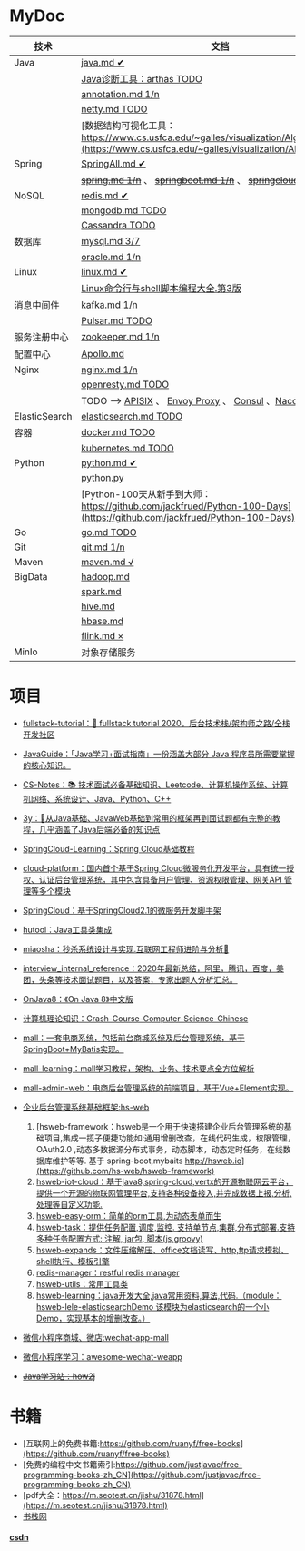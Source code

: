 # MyDoc
|技术|文档|
|---|---|
|Java|[java.md ✔](https://github.com/Panl99/codebook/blob/master/java/java.md)|
| |[Java诊断工具：arthas  TODO](https://github.com/Panl99/codebook/blob/master/arthas/arthas.md)|
| |[annotation.md 1/n](https://github.com/Panl99/codebook/blob/master/java/annotation.md)|
| |[netty.md TODO](https://github.com/Panl99/codebook/blob/master/java/netty.md)|
| |[数据结构可视化工具：https://www.cs.usfca.edu/~galles/visualization/Algorithms.html](https://www.cs.usfca.edu/~galles/visualization/Algorithms.html)|
|Spring|[SpringAll.md ✔](https://github.com/Panl99/codebook/tree/master/spring/SpringAll.md)|
| |[~~spring.md 1/n~~](https://github.com/Panl99/codebook/tree/master/spring/spring.md) 、 [~~springboot.md 1/n~~](https://github.com/Panl99/codebook/tree/master/spring/springboot.md) 、 [~~springcloud.md 1/n~~](https://github.com/Panl99/codebook/tree/master/spring/springcloud.md)|
|NoSQL|[redis.md ✔](https://github.com/Panl99/codebook/blob/master/redis_mongodb/redis.md)|
| |[mongodb.md TODO](https://github.com/Panl99/codebook/blob/master/redis_mongodb/mongodb.md)|
| |[Cassandra TODO]()|
|数据库|[mysql.md 3/7](https://github.com/Panl99/codebook/blob/master/mysql_oracle/mysql.md)|
| |[oracle.md 1/n](https://github.com/Panl99/codebook/blob/master/mysql_oracle/oracle.md)|
|Linux|[linux.md ✔](https://github.com/Panl99/codebook/blob/master/linux/linux.md)|
| |[Linux命令行与shell脚本编程大全.第3版](resources/static/doc/Linux命令行与shell脚本编程大全.第3版.pdf)|
|消息中间件|[kafka.md 1/n](https://github.com/Panl99/codebook/blob/master/kafka_zookeeper_Pulsar/kafka.md)|
| |[Pulsar.md TODO](https://github.com/Panl99/codebook/blob/master/kafka_zookeeper_Pulsar/Pulsar.md)|
|服务注册中心|[zookeeper.md 1/n](https://github.com/Panl99/codebook/blob/master/kafka_zookeeper_Pulsar/zookeeper.md)|
|配置中心|[Apollo.md](apollo/Apollo.md)|
|Nginx|[nginx.md 1/n](https://github.com/Panl99/codebook/blob/master/nginx/nginx.md)|
| |[openresty.md TODO](nginx/openresty.md)|
| |TODO --> [APISIX]() 、 [Envoy Proxy]() 、 [Consul]() 、[Nacos]()|
|ElasticSearch|[elasticsearch.md TODO](https://github.com/Panl99/codebook/blob/master/elasticsearch/elasticsearch.md)|
|容器|[docker.md TODO](https://github.com/Panl99/codebook/blob/master/docker_kubernetes/docker.md)|
| |[kubernetes.md TODO](https://github.com/Panl99/codebook/blob/master/docker_kubernetes/kubernetes.md)|
|Python|[python.md ✔](https://github.com/Panl99/codebook/blob/master/python/python.md)|
| |[python.py](https://github.com/Panl99/codebook/blob/master/python/python.py)|
| |[Python-100天从新手到大师：https://github.com/jackfrued/Python-100-Days](https://github.com/jackfrued/Python-100-Days)|
|Go|[go.md TODO](https://github.com/Panl99/codebook/blob/master/go/go.md)|
|Git|[git.md 1/n](https://github.com/Panl99/codebook/blob/master/git_maven/git.md)|
|Maven|[maven.md √](https://github.com/Panl99/codebook/blob/master/git_maven/maven.md)|
|BigData|[hadoop.md](https://github.com/Panl99/codebook/blob/master/bigdata/hadoop.md)|
| |[spark.md](https://github.com/Panl99/codebook/blob/master/bigdata/spark.md)|
| |[hive.md](https://github.com/Panl99/codebook/blob/master/bigdata/hive.md)|
| |[hbase.md](https://github.com/Panl99/codebook/blob/master/bigdata/hbase.md)|
| |[flink.md ×](https://github.com/Panl99/codebook/blob/master/bigdata/flink.md)|
|MinIo|对象存储服务|

# 项目
- [fullstack-tutorial：🚀 fullstack tutorial 2020，后台技术栈/架构师之路/全栈开发社区](https://github.com/Panl99/fullstack-tutorial)
- [JavaGuide：「Java学习+面试指南」一份涵盖大部分 Java 程序员所需要掌握的核心知识。](https://github.com/Panl99/JavaGuide)
- [CS-Notes：📚 技术面试必备基础知识、Leetcode、计算机操作系统、计算机网络、系统设计、Java、Python、C++](https://github.com/Panl99/CS-Notes)
- [3y：📓从Java基础、JavaWeb基础到常用的框架再到面试题都有完整的教程，几乎涵盖了Java后端必备的知识点](https://github.com/Panl99/3y)
- [SpringCloud-Learning：Spring Cloud基础教程](https://github.com/Panl99/SpringCloud-Learning)
- [cloud-platform：国内首个基于Spring Cloud微服务化开发平台，具有统一授权、认证后台管理系统，其中包含具备用户管理、资源权限管理、网关API 管理等多个模块](https://gitee.com/geek_qi/cloud-platform)
- [SpringCloud：基于SpringCloud2.1的微服务开发脚手架](https://github.com/Panl99/SpringCloud)
- [hutool：Java工具类集成](https://github.com/Panl99/hutool)
- [miaosha：秒杀系统设计与实现.互联网工程师进阶与分析🙋](https://github.com/Panl99/miaosha)
- [interview_internal_reference：2020年最新总结，阿里，腾讯，百度，美团，头条等技术面试题目，以及答案，专家出题人分析汇总。](https://github.com/Panl99/interview_internal_reference)
- [OnJava8：《On Java 8》中文版](https://github.com/Panl99/OnJava8)
- [计算机理论知识：Crash-Course-Computer-Science-Chinese](https://github.com/Panl99/Crash-Course-Computer-Science-Chinese)

- [mall：一套电商系统，包括前台商城系统及后台管理系统，基于SpringBoot+MyBatis实现。](https://github.com/macrozheng/mall)
- [mall-learning：mall学习教程，架构、业务、技术要点全方位解析](https://github.com/Panl99/mall-learning)
- [mall-admin-web：电商后台管理系统的前端项目，基于Vue+Element实现。](https://github.com/Panl99/mall-admin-web)
- [企业后台管理系统基础框架:hs-web](https://github.com/hs-web) 
	1. [hsweb-framework：hsweb是一个用于快速搭建企业后台管理系统的基础项目,集成一揽子便捷功能如:通用增删改查，在线代码生成，权限管理，OAuth2.0 ,动态多数据源分布式事务，动态脚本，动态定时任务，在线数据库维护等等. 基于 spring-boot,mybaits http://hsweb.io](https://github.com/hs-web/hsweb-framework)
	2. [hsweb-iot-cloud：基于java8,spring-cloud,vertx的开源物联网云平台，提供一个开源的物联网管理平台,支持各种设备接入,并完成数据上报,分析,处理等自定义功能.](https://github.com/hs-web/hsweb-iot-cloud)
	3. [hsweb-easy-orm：简单的orm工具,为动态表单而生](https://github.com/hs-web/hsweb-easy-orm)
	4. [hsweb-task：提供任务配置,调度,监控. 支持单节点,集群,分布式部署.支持多种任务配置方式: 注解, jar包, 脚本(js,groovy)](https://github.com/hs-web/hsweb-task)
	5. [hsweb-expands：文件压缩解压、office文档读写、http,ftp请求模拟、shell执行、模板引擎](https://github.com/hs-web/hsweb-expands)
	6. [redis-manager：restful redis manager](https://github.com/hs-web/redis-manager)
	7. [hsweb-utils：常用工具类](https://github.com/hs-web/hsweb-utils)
	8. [hsweb-learning：java开发大全,java常用资料,算法,代码.（module：hsweb-lele-elasticsearchDemo 该模块为elasticsearch的一个小Demo，实现基本的增删改查。）](https://github.com/hs-web/hsweb-learning)
- [微信小程序商城、微店:wechat-app-mall](https://github.com/EastWorld/wechat-app-mall)
- [微信小程序学习：awesome-wechat-weapp](https://github.com/Panl99/awesome-wechat-weapp)
- [~~Java学习站：how2j~~](https://how2j.cn/)  

# 书籍
- [互联网上的免费书籍:https://github.com/ruanyf/free-books](https://github.com/ruanyf/free-books)
- [免费的编程中文书籍索引:https://github.com/justjavac/free-programming-books-zh_CN](https://github.com/justjavac/free-programming-books-zh_CN)
- [pdf大全：https://m.seotest.cn/jishu/31878.html](https://m.seotest.cn/jishu/31878.html)
- [书栈网](https://www.bookstack.cn)

#### [csdn](https://mp.csdn.net/postlist)